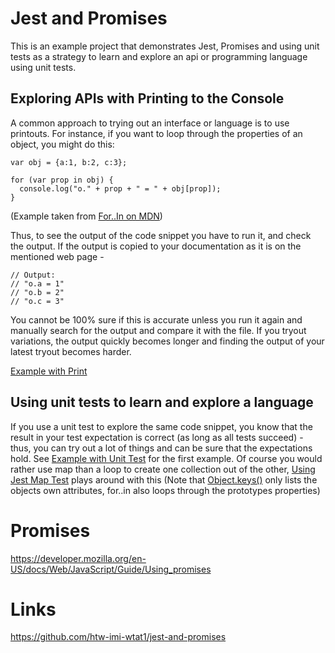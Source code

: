 # Jest and Promises

This is an example project that demonstrates Jest, Promises and using unit tests as a strategy to learn and explore an api or programming language using unit tests.

## Exploring APIs with Printing to the Console

A common approach to trying out an interface or language is to use printouts.
For instance, if you want to loop through the properties of an object, you might do this:

    var obj = {a:1, b:2, c:3};

    for (var prop in obj) {
      console.log("o." + prop + " = " + obj[prop]);
    }

(Example taken from [For..In on MDN](https://developer.mozilla.org/en-US/docs/Web/JavaScript/Reference/Statements/for...in))

Thus, to see the output of the code snippet you have to run it, and check the
output. If the output is copied to your documentation as it is on the mentioned
web page -

    // Output:
    // "o.a = 1"
    // "o.b = 2"
    // "o.c = 3"

You cannot be 100% sure if this is accurate unless you run it again and manually
search for the output and compare it with the file.
If you tryout variations, the output quickly becomes longer and finding the output
of your latest tryout becomes harder.

[Example with Print](01_exploring_apis_with_tests/01_using_print.js)

## Using unit tests to learn and explore a language

If you use a unit test to explore the same code snippet, you know that the
result in your test expectation is correct (as long as all tests succeed) -
thus, you can try out a lot of things and can be sure that the expectations hold.
See
[Example with Unit Test](01_exploring_apis_with_tests/02_using_jest.test.js)
for the first example. Of course you would rather use map than a loop to create
one collection out of the other, [Using Jest Map Test](01_exploring_apis_with_tests/03_using_jest_map.test.js) plays around with this (Note that [Object.keys()](https://developer.mozilla.org/de/docs/Web/JavaScript/Reference/Global_Objects/Object/keys) only lists the objects own attributes, for..in
also loops through the prototypes properties)

# Promises

https://developer.mozilla.org/en-US/docs/Web/JavaScript/Guide/Using_promises

# Links

https://github.com/htw-imi-wtat1/jest-and-promises
